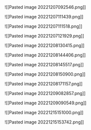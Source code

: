 ![[Pasted image 20221207092546.png]]


![[Pasted image 20221207111439.png]]


![[Pasted image 20221207111518.png]]


![[Pasted image 20221207121929.png]]


![[Pasted image 20221208130415.png]]


![[Pasted image 20221208144406.png]]


![[Pasted image 20221208145517.png]]


![[Pasted image 20221208150900.png]]

![[Pasted image 20221208171157.png]]


![[Pasted image 20221209082857.png]]


![[Pasted image 20221209090549.png]]


![[Pasted image 20221215151000.png]]


![[Pasted image 20221215153742.png]]
